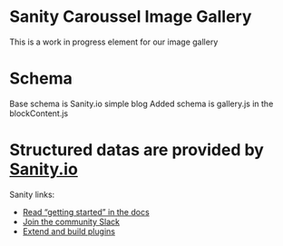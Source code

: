 # Sanity Caroussel Image Gallery

This is a work in progress element for our image gallery

# Schema

Base schema is Sanity.io simple blog
Added schema is gallery.js in the blockContent.js

# Structured datas are provided by [Sanity.io](https://sanity.io)

Sanity links:

- [Read “getting started” in the docs](https://www.sanity.io/docs/introduction/getting-started?utm_source=readme)
- [Join the community Slack](https://slack.sanity.io/?utm_source=readme)
- [Extend and build plugins](https://www.sanity.io/docs/content-studio/extending?utm_source=readme)
